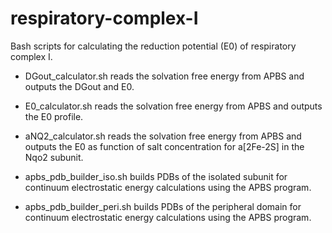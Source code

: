 # respiratory-complex-I

Bash scripts for calculating the reduction potential (E0) of respiratory complex I.

* DGout_calculator.sh reads the solvation free energy from APBS and outputs the DGout and E0.

* E0_calculator.sh reads the solvation free energy from APBS and outputs the E0 profile.

* aNQ2_calculator.sh reads the solvation free energy from APBS and outputs the E0 as function of salt concentration for a[2Fe-2S] in the Nqo2 subunit.

* apbs_pdb_builder_iso.sh builds PDBs of the isolated subunit for continuum electrostatic energy calculations using the APBS program.

* apbs_pdb_builder_peri.sh builds PDBs of the peripheral domain for continuum electrostatic energy calculations using the APBS program.

